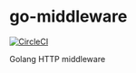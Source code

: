 # go-middleware

[![CircleCI][circleci-badge]][circleci-link]

Golang HTTP middleware


[circleci-badge]: https://circleci.com/gh/Alma-media/go-middleware.svg?style=svg
[circleci-link]: https://circleci.com/gh/Alma-media/go-middleware
[report-badge]: https://goreportcard.com/badge/github.com/Alma-media/go-middleware
[report-link]: https://goreportcard.com/report/github.com/Alma-media/go-middleware
